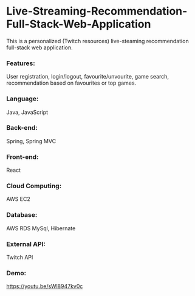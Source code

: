 # Live-Streaming-Recommendation-Full-Stack-Web-Application

This is a personalized (Twitch resources) live-steaming recommendation full-stack web application.

### Features: 

User registration, login/logout, favourite/unvourite, game search, recommendation based on favourites or top games.

### Language:

Java, JavaScript

### Back-end: 

Spring, Spring MVC

### Front-end: 

React

### Cloud Computing:

AWS EC2

### Database: 

AWS RDS MySql, Hibernate

### External API: 

Twitch API

### Demo:
https://youtu.be/sWl8947kv0c
